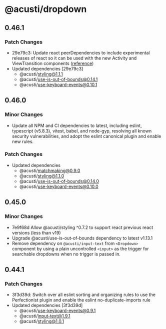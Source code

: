 # @acusti/dropdown

## 0.46.1

### Patch Changes

- 29e79c3: Update react peerDependencies to include experimental releases
  of react so it can be used with the new Activity and ViewTransition
  components
  ([reference](https://react.dev/blog/2025/04/23/react-labs-view-transitions-activity-and-more))
- Updated dependencies [29e79c3]
    - @acusti/styling@1.1.1
    - @acusti/use-is-out-of-bounds@0.14.1
    - @acusti/use-keyboard-events@0.10.1

## 0.46.0

### Minor Changes

- Update all NPM and CI dependencies to latest, including eslint,
  typescript (v5.8.3), vitest, babel, and node-gyp, resolving all known
  security vulnerabilities, and adopt the eslint canonical plugin and
  enable new rules.

### Patch Changes

- Updated dependencies
    - @acusti/matchmaking@0.9.0
    - @acusti/styling@1.1.0
    - @acusti/use-is-out-of-bounds@0.14.0
    - @acusti/use-keyboard-events@0.10.0

## 0.45.0

### Minor Changes

- 7e9f68d Allow @acusti/styling ^0.7.2 to support react previous react
  versions (less than v19)
- Upgrade @acusti/use-is-out-of-bounds dependency to latest v1.13.1
- Remove dependency on `@acusti/input-text` from `<Dropdown>` component by
  using a plain uncontrolled `<input>` as the trigger for searchable
  dropdowns when no trigger is passed in.

## 0.44.1

### Patch Changes

- 3f3d39d: Switch over all eslint sorting and organizing rules to use the
  Perfectionist plugin and enable the eslint no-duplicate-imports rule
- Updated dependencies [3f3d39d]
    - @acusti/use-keyboard-events@0.9.1
    - @acusti/input-text@1.9.1
    - @acusti/styling@1.0.1
